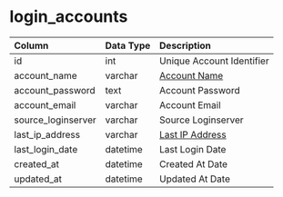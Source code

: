 # login\_accounts

| Column | Data Type | Description |
| :--- | :--- | :--- |
| id | int | Unique Account Identifier |
| account\_name | varchar | [Account Name](https://github.com/EQEmu/docs-db-schema/tree/e0eb157dbf5563b03c0faf391abc87ec69239f4a/docs/schema/categories/loginserver/account.md) |
| account\_password | text | Account Password |
| account\_email | varchar | Account Email |
| source\_loginserver | varchar | Source Loginserver |
| last\_ip\_address | varchar | [Last IP Address](https://github.com/EQEmu/docs-db-schema/tree/e0eb157dbf5563b03c0faf391abc87ec69239f4a/docs/schema/categories/loginserver/account_ip.md) |
| last\_login\_date | datetime | Last Login Date |
| created\_at | datetime | Created At Date |
| updated\_at | datetime | Updated At Date |

